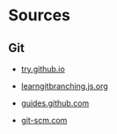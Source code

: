 # Sources

## Git
* [try.github.io](https://try.github.io) 

* [learngitbranching.js.org](https://learngitbranching.js.org) 

* [guides.github.com](https://guides.github.com/introduction/git-handbook/)

* [git-scm.com](https://git-scm.com/docs/) 
